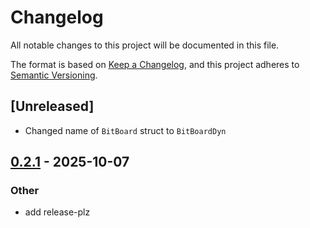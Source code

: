 # Changelog

All notable changes to this project will be documented in this file.

The format is based on [Keep a Changelog](https://keepachangelog.com/en/1.0.0/),
and this project adheres to [Semantic Versioning](https://semver.org/spec/v2.0.0.html).

## [Unreleased]
- Changed name of `BitBoard` struct to `BitBoardDyn`

## [0.2.1](https://github.com/natemcintosh/bit-board/compare/v0.2.0...v0.2.1) - 2025-10-07

### Other

- add release-plz

